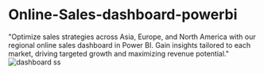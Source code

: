 # Online-Sales-dashboard-powerbi
"Optimize sales strategies across Asia, Europe, and North America with our regional online sales dashboard in Power BI. Gain insights tailored to each market, driving targeted growth and maximizing revenue potential."
![dashboard ss](https://github.com/manishhande/Online-Sales-dashboard-powerbi/assets/165009100/b4388fcd-cc98-4653-907e-dea6ad2e7718)
